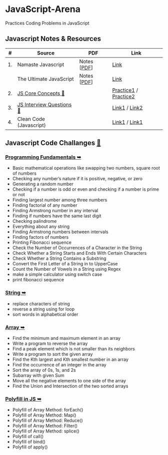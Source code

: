 # JavaScript-Arena

Practices Coding Problems in JavaScript

## Javascript Notes & Resources

|# | Source | PDF | Link |
| --- | --- | --- | --- |
| 1. | Namaste Javascript | Notes [[PDF](https://github.com/deltanode/JavaScript-Arena/blob/main/js-notes-resources/namaste_javascript_notes/namaste-javascript.pdf)] | [Link](https://alok722.github.io/namaste-javascript-notes/dist/lectures.html) |
| | The Ultimate JavaScript | Notes [[PDF](https://github.com/deltanode/JavaScript-Arena/blob/main/js-notes-resources/the_ultimate_javascript_notes/JS_Notes_Combined.pdf)] | [Link](https://github.com/deltanode/JavaScript-Arena/tree/main/js-notes-resources/the_ultimate_javascript_notes) |
| 2. | [JS Core Concepts 🔗](https://github.com/deltanode/JS-Arena/tree/main/js-core-concepts) | | [Practice1](https://github.com/lydiahallie/javascript-questions#1-whats-the-output) / [Practice2](https://github.com/ganqqwerty/123-Essential-JavaScript-Interview-Questions#coding-questions) |
| 3. | [JS Interview Questions 🔗](https://github.com/deltanode/JavaScript-Arena/tree/main/interview-questions) | | [Link1](https://github.com/sudheerj/javascript-interview-questions#table-of-contents) / [Link2](https://github.com/ganqqwerty/123-Essential-JavaScript-Interview-Questions#123-javascript-interview-questions) |
| 4. | Clean Code (Javascript) | | [Link1](https://github.com/airbnb/javascript#airbnb-javascript-style-guide-) / [Link1](https://github.com/ryanmcdermott/clean-code-javascript#clean-code-javascript) |


## Javascript Code Challanges [🔗](https://github.com/deltanode/JS-Arena/tree/main/code-challenges)

### [Programming Fundamentals ➥](/code-challenges/01-programming-fundamentals)

- Basic mathematical operations like swapping two numbers, square root of numbers
- Checking any number’s nature if it is positive, negative, or zero
- Generating a random number
- Checking if a number is odd or even and checking if a number is prime or not
- Finding largest number among three numbers
- Finding factorial of any number
- Finding Armstrong number in any interval
- Finding if numbers have the same last digit
- Checking palindrome
- Everything about any string
- Finding Armstrong numbers between intervals
- Finding factors of numbers
- Printing Fibonacci sequence
- Check the Number of Occurrences of a Character in the String
- Check Whether a String Starts and Ends With Certain Characters
- Check Whether a String Contains a Substring
- Convert the First Letter of a String in to UpperCase
- Count the Number of Vowels in a String using Regex
- make a simple calculator using switch case
- print fibonacci sequence

### [String ➥](/code-challenges/02-string)

- replace characters of string
- reverse a string using for loop
- sort words in alphabetical order

### [Array ➥](/code-challenges/03-array)

- Find the minimum and maximum element in an array
- Write a program to reverse the array
- Find a peak element which is not smaller than its neighbors
- Write a program to sort the given array
- Find the Kth largest and Kth smallest number in an array
- Find the occurrence of an integer in the array
- Sort the array of 0s, 1s, and 2s
- Subarray with given Sum
- Move all the negative elements to one side of the array
- Find the Union and Intersection of the two sorted arrays

### [Polyfill in JS ➥](/code-challenges/04-polyfill)

- Polyfill of Array Method: forEach()
- Polyfill of Array Method: Map()
- Polyfill of Array Method: Reduce()
- Polyfill of Array Method: Filter()
- Polyfill of Array Method: splice()
- Polyfill of call()
- Polyfill of bind()
- Polyfill of apply()
